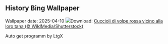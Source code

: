 ## History Bing Wallpaper
Wallpaper date: 2025-04-10
![](https://www.bing.com/th?id=OHR.LittleFoxes_IT-IT0375371643_UHD.jpg&w=1000)Download: [Cuccioli di volpe rossa vicino alla loro tana (© WildMedia/Shutterstock)](https://www.bing.com/th?id=OHR.LittleFoxes_IT-IT0375371643_UHD.jpg)

Auto get programm by LtgX
